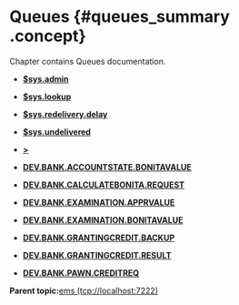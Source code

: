 # Queues {#queues_summary .concept}

Chapter contains Queues documentation.

-   **[$sys.admin](../../../../../../modules/emsdemo_Enterprise/dita/servers/ems/Queues/_sys.admin.queue.md)**  

-   **[$sys.lookup](../../../../../../modules/emsdemo_Enterprise/dita/servers/ems/Queues/_sys.lookup.queue.md)**  

-   **[$sys.redelivery.delay](../../../../../../modules/emsdemo_Enterprise/dita/servers/ems/Queues/_sys.redelivery.delay.queue.md)**  

-   **[$sys.undelivered](../../../../../../modules/emsdemo_Enterprise/dita/servers/ems/Queues/_sys.undelivered.queue.md)**  

-   **[\>](../../../../../../modules/emsdemo_Enterprise/dita/servers/ems/Queues/___.queue.md)**  

-   **[DEV.BANK.ACCOUNTSTATE.BONITAVALUE](../../../../../../modules/emsdemo_Enterprise/dita/servers/ems/Queues/DEV.BANK.ACCOUNTSTATE.BONITAVALUE.queue.md)**  

-   **[DEV.BANK.CALCULATEBONITA.REQUEST](../../../../../../modules/emsdemo_Enterprise/dita/servers/ems/Queues/DEV.BANK.CALCULATEBONITA.REQUEST.queue.md)**  

-   **[DEV.BANK.EXAMINATION.APPRVALUE](../../../../../../modules/emsdemo_Enterprise/dita/servers/ems/Queues/DEV.BANK.EXAMINATION.APPRVALUE.queue.md)**  

-   **[DEV.BANK.EXAMINATION.BONITAVALUE](../../../../../../modules/emsdemo_Enterprise/dita/servers/ems/Queues/DEV.BANK.EXAMINATION.BONITAVALUE.queue.md)**  

-   **[DEV.BANK.GRANTINGCREDIT.BACKUP](../../../../../../modules/emsdemo_Enterprise/dita/servers/ems/Queues/DEV.BANK.GRANTINGCREDIT.BACKUP.queue.md)**  

-   **[DEV.BANK.GRANTINGCREDIT.RESULT](../../../../../../modules/emsdemo_Enterprise/dita/servers/ems/Queues/DEV.BANK.GRANTINGCREDIT.RESULT.queue.md)**  

-   **[DEV.BANK.PAWN.CREDITREQ](../../../../../../modules/emsdemo_Enterprise/dita/servers/ems/Queues/DEV.BANK.PAWN.CREDITREQ.queue.md)**  


**Parent topic:**[ems \(tcp://localhost:7222\)](../../../../../../modules/emsdemo_Enterprise/dita/servers/ems/ems.server.md)

